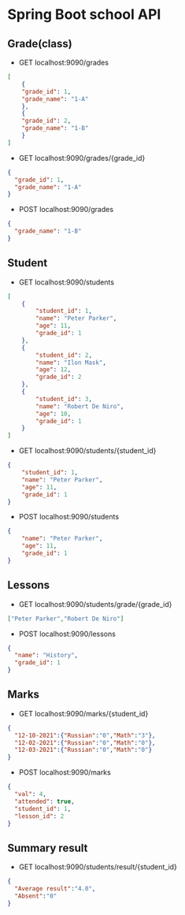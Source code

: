 # Spring Boot school API

## Grade(class)
* GET localhost:9090/grades
```json
[  
    {  
    "grade_id": 1,  
    "grade_name": "1-A"  
    },  
    {  
    "grade_id": 2,  
    "grade_name": "1-B"  
    }  
]
```
* GET localhost:9090/grades/{grade_id}
```json
{
  "grade_id": 1,
  "grade_name": "1-A"
}
```
* POST localhost:9090/grades
```json
{
  "grade_name": "1-B"
}
```

## Student
* GET localhost:9090/students
```json
[
    {
        "student_id": 1,
        "name": "Peter Parker",
        "age": 11,
        "grade_id": 1
    },
    {
        "student_id": 2,
        "name": "Ilon Mask",
        "age": 12,
        "grade_id": 2
    },
    {
        "student_id": 3,
        "name": "Robert De Niro",
        "age": 10,
        "grade_id": 1
    }
]
```
* GET localhost:9090/students/{student_id}
```json
{
    "student_id": 1,
    "name": "Peter Parker",
    "age": 11,
    "grade_id": 1
}
```
* POST localhost:9090/students
```json
{
    "name": "Peter Parker",
    "age": 11,
    "grade_id": 1
}
```
## Lessons
* GET localhost:9090/students/grade/{grade_id}
```json
["Peter Parker","Robert De Niro"]
```

* POST localhost:9090/lessons
```json
{
  "name": "History",
  "grade_id": 1
}
```
## Marks
* GET localhost:9090/marks/{student_id}
```json
{
  "12-10-2021":{"Russian":"0","Math":"3"},
  "12-02-2021":{"Russian":"0","Math":"0"},
  "12-03-2021":{"Russian":"0","Math":"0"}
}
```
* POST localhost:9090/marks

```json
{
  "val": 4,
  "attended": true,
  "student_id": 1,
  "lesson_id": 2
}
```
## Summary result
* GET localhost:9090/students/result/{student_id}
```json
{
  "Average result":"4.0",
  "Absent":"0"
}
```